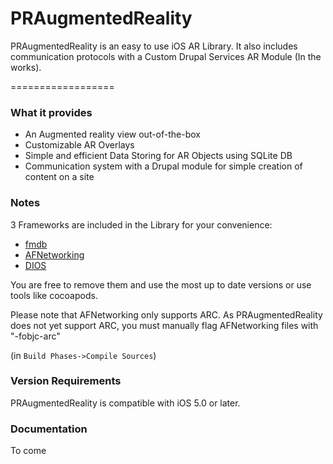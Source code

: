 PRAugmentedReality
==================

PRAugmentedReality is an easy to use iOS AR Library. It also includes communication protocols with a Custom Drupal Services AR Module (In the works).

==================

### What it provides

* An Augmented reality view out-of-the-box
* Customizable AR Overlays
* Simple and efficient Data Storing for AR Objects using SQLite DB
* Communication system with a Drupal module for simple creation of content on a site

### Notes

3 Frameworks are included in the Library for your convenience:
* [fmdb](https://github.com/ccgus/fmdb)
* [AFNetworking](https://github.com/AFNetworking/AFNetworking)
* [DIOS](https://github.com/workhabitinc/drupal-ios-sdk)

You are free to remove them and use the most up to date versions or use tools like cocoapods.

Please note that AFNetworking only supports ARC. As PRAugmentedReality does not yet support ARC, you must manually flag AFNetworking files with "-fobjc-arc"

(in `Build Phases->Compile Sources`)

### Version Requirements

PRAugmentedReality is compatible with iOS 5.0 or later.

### Documentation
To come
